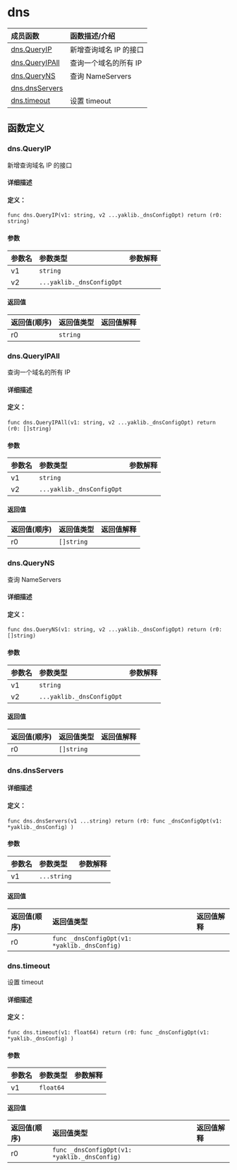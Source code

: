 # dns


|成员函数|函数描述/介绍|
|:------|:--------|
 | [dns.QueryIP](#dnsqueryip) | 新增查询域名 IP 的接口 |
 | [dns.QueryIPAll](#dnsqueryipall) | 查询一个域名的所有 IP |
 | [dns.QueryNS](#dnsqueryns) | 查询 NameServers |
 | [dns.dnsServers](#dnsdnsservers) |  |
 | [dns.timeout](#dnstimeout) | 设置 timeout |




 



## 函数定义

### dns.QueryIP

新增查询域名 IP 的接口

#### 详细描述



#### 定义：

`func dns.QueryIP(v1: string, v2 ...yaklib._dnsConfigOpt) return (r0: string)`


#### 参数

|参数名|参数类型|参数解释|
|:-----------|:---------- |:-----------|
| v1 | `string` |   |
| v2 | `...yaklib._dnsConfigOpt` |   |





#### 返回值

|返回值(顺序)|返回值类型|返回值解释|
|:-----------|:---------- |:-----------|
| r0 | `string` |   |


 
### dns.QueryIPAll

查询一个域名的所有 IP

#### 详细描述



#### 定义：

`func dns.QueryIPAll(v1: string, v2 ...yaklib._dnsConfigOpt) return (r0: []string)`


#### 参数

|参数名|参数类型|参数解释|
|:-----------|:---------- |:-----------|
| v1 | `string` |   |
| v2 | `...yaklib._dnsConfigOpt` |   |





#### 返回值

|返回值(顺序)|返回值类型|返回值解释|
|:-----------|:---------- |:-----------|
| r0 | `[]string` |   |


 
### dns.QueryNS

查询 NameServers

#### 详细描述



#### 定义：

`func dns.QueryNS(v1: string, v2 ...yaklib._dnsConfigOpt) return (r0: []string)`


#### 参数

|参数名|参数类型|参数解释|
|:-----------|:---------- |:-----------|
| v1 | `string` |   |
| v2 | `...yaklib._dnsConfigOpt` |   |





#### 返回值

|返回值(顺序)|返回值类型|返回值解释|
|:-----------|:---------- |:-----------|
| r0 | `[]string` |   |


 
### dns.dnsServers



#### 详细描述



#### 定义：

`func dns.dnsServers(v1 ...string) return (r0: func _dnsConfigOpt(v1: *yaklib._dnsConfig) )`


#### 参数

|参数名|参数类型|参数解释|
|:-----------|:---------- |:-----------|
| v1 | `...string` |   |





#### 返回值

|返回值(顺序)|返回值类型|返回值解释|
|:-----------|:---------- |:-----------|
| r0 | `func _dnsConfigOpt(v1: *yaklib._dnsConfig) ` |   |


 
### dns.timeout

设置 timeout

#### 详细描述



#### 定义：

`func dns.timeout(v1: float64) return (r0: func _dnsConfigOpt(v1: *yaklib._dnsConfig) )`


#### 参数

|参数名|参数类型|参数解释|
|:-----------|:---------- |:-----------|
| v1 | `float64` |   |





#### 返回值

|返回值(顺序)|返回值类型|返回值解释|
|:-----------|:---------- |:-----------|
| r0 | `func _dnsConfigOpt(v1: *yaklib._dnsConfig) ` |   |


 


